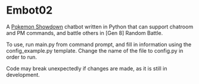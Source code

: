 # Embot02

A <a href="pokemonshowdown.com">Pokemon Showdown</a> chatbot written in Python that can support chatroom and PM commands, and battle others in [Gen 8] Random Battle.

To use, run main.py from command prompt, and fill in information using the config_example.py template. Change the name of the file to config.py in order to run.

Code may break unexpectedly if changes are made, as it is still in development. 
